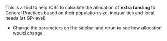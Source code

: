 This is a tool to help ICBs to calculate the allocation of **extra funding** to General Practices based on their population size, inequalities and local needs (at GP-level)

* Change the parameters on the sidebar and rerun to see how allocation would change
